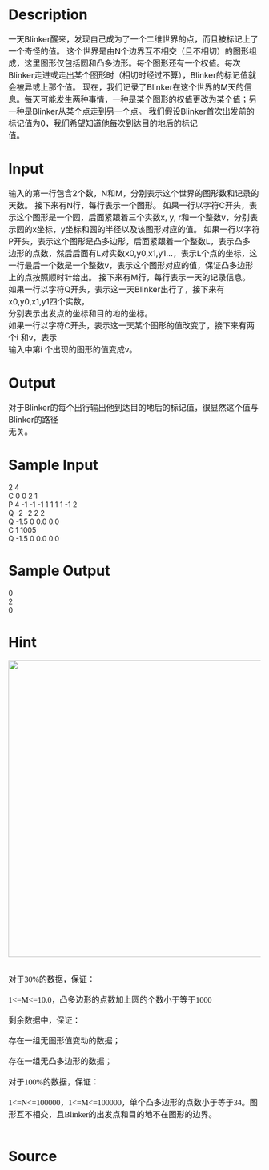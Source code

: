 
# Description

<div class="content"><div><span style="font-size: medium">一天Blinker醒来，发现自己成为了一个二维世界的点，而且被标记上了一个奇怪的值。 </span><span style="font-size: medium">这个世界是由N个边界互不相交（且不相切）的图形组成，这里图形仅包括圆和凸多</span><span style="font-size: medium">边形。每个图形还有一个权值。每次Blinker走进或走出某个图形时（相切时经过不算），</span><span style="font-size: medium">Blinker的标记值就会被异或上那个值。 </span><span style="font-size: medium">现在，我们记录了Blinker在这个世界的M天的信息。每天可能发生两种事情，一种是</span><span style="font-size: medium">某个图形的权值更改为某个值；另一种是Blinker从某个点走到另一个点。 </span><span style="font-size: medium">我们假设Blinker首次出发前的标记值为0，我们希望知道他每次到达目的地后的标记</span></div>
<div><span style="font-size: medium">值。 </span></div></div>

# Input

<div class="content"><div><span style="font-size: medium">输入的第一行包含2个数，N和M，分别表示这个世界的图形数和记录的天数。 </span><span style="font-size: medium">接下来有N行，每行表示一个图形。 </span><span style="font-size: medium">如果一行以字符C开头，表示这个图形是一个圆，后面紧跟着三个实数x, y, r和一个整</span><span style="font-size: medium">数v，分别表示圆的x坐标，y坐标和圆的半径以及该图形对应的值。 </span><span style="font-size: medium">如果一行以字符P开头，表示这个图形是凸多边形，后面紧跟着一个整数L，表示凸多</span></div>
<div><span style="font-size: medium">边形的点数，然后后面有L对实数x0,y0,x1,y1…，表示L个点的坐标，这一行最后一个数</span><span style="font-size: medium">是一个整数v，表示这个图形对应的值，保证凸多边形上的点按照顺时针给出。 </span><span style="font-size: medium">接下来有M行，每行表示一天的记录信息。 </span></div>
<div><span style="font-size: medium">如果一行以字符Q开头，表示这一天Blinker出行了，接下来有x0,y0,x1,y1四个实数，</span></div>
<div><span style="font-size: medium">分别表示出发点的坐标和目的地的坐标。 </span></div>
<div><span style="font-size: medium">如果一行以字符C开头，表示这一天某个图形的值改变了，接下来有两个i 和v，表示</span></div>
<div><span style="font-size: medium">输入中第i 个出现的图形的值变成v。 </span></div></div>

# Output

<div class="content"><div><span style="font-size: medium">对于Blinker的每个出行输出他到达目的地后的标记值，很显然这个值与Blinker的路径</span></div>
<div><span style="font-size: medium">无关。 </span></div></div>

# Sample Input

<div class="content"><span class="sampledata">2 4 <br/>
C 0 0 2 1 <br/>
P 4 -1 -1 -1 1 1 1 1 -1 2 <br/>
Q -2 -2 2 2 <br/>
Q -1.5 0 0.0 0.0 <br/>
C 1 1005 <br/>
Q -1.5 0 0.0 0.0 <br/>
</span></div>

# Sample Output

<div class="content"><span class="sampledata">0 <br/>
2 <br/>
0 </span></div>

# Hint

<div class="content"><p></p><p><img height="593" alt="" width="759" src="/source/bzoj/2758/img/aHR0cHM6Ly9seWRzeS5jb20vSnVkZ2VPbmxpbmUvdXBsb2FkLzIwMTIwNC8xMS5naWY=.gif"/></p><br/>
<p class="MsoNormal" style="margin: 0cm 0cm 0pt"><font size="3"><span style="font-family: 宋体; mso-ascii-font-family: Calibri; mso-hansi-font-family: Calibri">对于</span><span lang="EN-US"><font face="Calibri">30%</font></span><span style="font-family: 宋体; mso-ascii-font-family: Calibri; mso-hansi-font-family: Calibri">的数据，保证：</span><span lang="EN-US"><font face="Calibri"> </font></span></font></p><br/>
<p class="MsoNormal" style="margin: 0cm 0cm 0pt"><font size="3"><span lang="EN-US"><font face="Calibri">1&lt;=M&lt;=10.0</font></span><span style="font-family: 宋体; mso-ascii-font-family: Calibri; mso-hansi-font-family: Calibri">，凸多边形的点数加上圆的个数小于等于</span><span lang="EN-US"><font face="Calibri">1000 </font></span></font></p><br/>
<p class="MsoNormal" style="margin: 0cm 0cm 0pt"><font size="3"><span style="font-family: 宋体; mso-ascii-font-family: Calibri; mso-hansi-font-family: Calibri">剩余数据中，保证：</span><span lang="EN-US"><font face="Calibri"> </font></span></font></p><br/>
<p class="MsoNormal" style="margin: 0cm 0cm 0pt"><font size="3"><span style="font-family: 宋体; mso-ascii-font-family: Calibri; mso-hansi-font-family: Calibri">存在一组无图形值变动的数据；</span><span lang="EN-US"><font face="Calibri"> </font></span></font></p><br/>
<p class="MsoNormal" style="margin: 0cm 0cm 0pt"><font size="3"><span style="font-family: 宋体; mso-ascii-font-family: Calibri; mso-hansi-font-family: Calibri">存在一组无凸多边形的数据；</span><span lang="EN-US"><font face="Calibri"> </font></span></font></p><br/>
<p class="MsoNormal" style="margin: 0cm 0cm 0pt"><font size="3"><span style="font-family: 宋体; mso-ascii-font-family: Calibri; mso-hansi-font-family: Calibri">对于</span><span lang="EN-US"><font face="Calibri">100%</font></span><span style="font-family: 宋体; mso-ascii-font-family: Calibri; mso-hansi-font-family: Calibri">的数据，保证：</span></font></p><br/>
<p class="MsoNormal" style="margin: 0cm 0cm 0pt"><font size="3"><span lang="EN-US"><font face="Calibri">1&lt;=N&lt;=100000</font></span><span style="font-family: 宋体; mso-ascii-font-family: Calibri; mso-hansi-font-family: Calibri">，</span><span lang="EN-US"><font face="Calibri">1&lt;=M&lt;=100000</font></span><span style="font-family: 宋体; mso-ascii-font-family: Calibri; mso-hansi-font-family: Calibri">，单个凸多边形的点数小于等于</span><span lang="EN-US"><font face="Calibri">34</font></span><span style="font-family: 宋体; mso-ascii-font-family: Calibri; mso-hansi-font-family: Calibri">。图形互不相交，且</span><span lang="EN-US"><font face="Calibri">Blinker</font></span><span style="font-family: 宋体; mso-ascii-font-family: Calibri; mso-hansi-font-family: Calibri">的出发点和目的地不在图形的边界。</span></font></p><br/>
<p></p><p></p></div>

# Source

<div class="content"><p><a href="problemset.php?search="></a></p></div>

